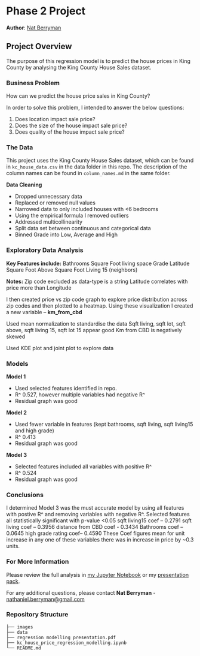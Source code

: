 # Phase 2 Project

**Author**: [Nat Berryman](https://github.com/natberr)

## Project Overview

The purpose of this regression model is to predict the house prices in King County by analysing the King County House Sales dataset.

### Business Problem

How can we predict the house price sales in King County?

In order to solve this problem, I intended to answer the below questions:
1. Does location impact sale price?
2. Does the size of the house impact sale price?
3. Does quality of the house impact sale price?

### The Data

This project uses the King County House Sales dataset, which can be found in  `kc_house_data.csv` in the data folder in this repo. The description of the column names can be found in `column_names.md` in the same folder.

**Data Cleaning**
- Dropped unnecessary data
- Replaced or removed null values
- Narrowed data to only included houses with <6 bedrooms
- Using the empirical formula I removed outliers
- Addressed multicollinearity
- Split data set between continuous and categorical data
- Binned Grade into Low, Average and High


### Exploratory Data Analysis

**Key Features include:**
Bathrooms
Square Foot living space
Grade
Latitude
Square Foot Above
Square Foot Living 15 (neighbors)

**Notes:** 
Zip code excluded as data-type is a string
Latitude correlates with price more than Longitude

I then created price vs zip code graph to explore price distribution across zip codes and then plotted to a heatmap.
Using these visualization I created  a new variable – **km_from_cbd**

Used mean normalization to standardise the data
Sqft living, sqft lot, sqft above, sqft living 15, sqft lot 15 appear good
Km from CBD is negatively skewed

Used KDE plot and joint plot to explore data

### Models

**Model 1**
- Used selected features identified in repo.
- R^ 0.527, however multiple variables had negative R^
- Residual graph was good

**Model 2**
- Used fewer variable in features (kept bathrooms, sqft living, sqft living15 and high grade)
- R^ 0.413
- Residual graph was good

**Model 3**
- Selected features included all variables with positive R^
- R^ 0.524
- Residual graph was good

### Conclusions

I determined Model 3 was the must accurate model by using all features with postive R^ and removing variables with negative R^.
Selected features all statistically significant with p-value <0.05
sqft living15 coef – 0.2791
sqft living coef – 0.3956
distance from CBD coef - 0.3434
Bathrooms coef – 0.0645
high grade rating coef– 0.4590
These Coef figures mean for unit increase in any one of these variables there was in increase in price by ~0.3 units.

### For More Information

Please review the full analysis in [my Jupyter Notebook](http://localhost:8888/notebooks/Desktop/AcademyXI/ProjectTwo/dsc-phase-2-project/Project_Two/kc_house_price_regression_modelling.ipynb) or my [presentation pack](http://localhost:8888/files/Desktop/AcademyXI/ProjectTwo/dsc-phase-2-project/Project_Two/Regression%20Modelling%20Presentation.pdf).

For any additional questions, please contact **Nat Berryman** - nathaniel.berryman@gmail.com

### Repository Structure

```
├── images
├── data
├── regression modelling presentation.pdf
├── kc_house_price_regression_modelling.ipynb
└── README.md
```
